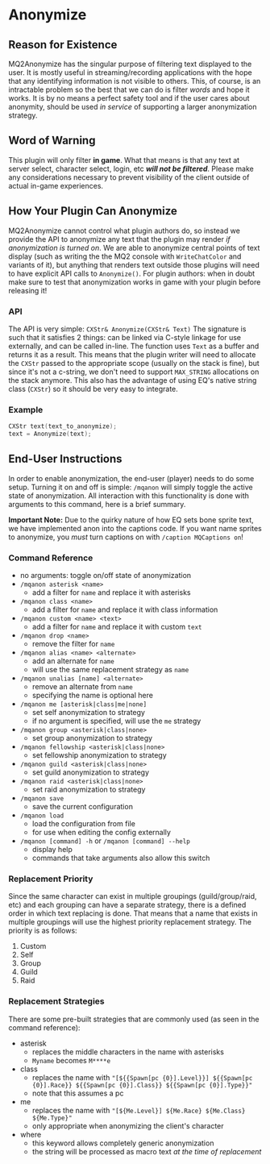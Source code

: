 # Anonymize

## Reason for Existence
MQ2Anonymize has the singular purpose of filtering text displayed to the user. It is mostly useful in streaming/recording applications with the hope that any identifying information is not visible to others. This, of course, is an intractable problem so the best that we can do is filter _words_ and hope it works. It is by no means a perfect safety tool and if the user cares about anonymity, should be used _in service_ of supporting a larger anonymization strategy.

## Word of Warning
This plugin will only filter **in game**. What that means is that any text at server select, character select, login, etc ***will not be filtered***. Please make any considerations necessary to prevent visibility of the client outside of actual in-game experiences.

## How Your Plugin Can Anonymize
MQ2Anonymize cannot control what plugin authors do, so instead we provide the API to anonymize any text that the plugin may render _if anonymization is turned on_. We are able to anonymize central points of text display (such as writing the the MQ2 console with `WriteChatColor` and variants of it), but anything that renders text outside those plugins will need to have explicit API calls to `Anonymize()`. For plugin authors: when in doubt make sure to test that anonymization works in game with your plugin before releasing it!

### API
The API is very simple: `CXStr& Anonymize(CXStr& Text)`
The signature is such that it satisfies 2 things: can be linked via C-style linkage for use externally, and can be called in-line. The function uses `Text` as a buffer and returns it as a result. This means that the plugin writer will need to allocate the `CXStr` passed to the appropriate scope (usually on the stack is fine), but since it's not a c-string, we don't need to support `MAX_STRING` allocations on the stack anymore. This also has the advantage of using EQ's native string class (`CXStr`) so it should be very easy to integrate.

### Example
```cpp
CXStr text(text_to_anonymize);
text = Anonymize(text);
```

## End-User Instructions
In order to enable anonymization, the end-user (player) needs to do some setup. Turning it on and off is simple: `/mqanon` will simply toggle the active state of anonymization. All interaction with this functionality is done with arguments to this command, here is a brief summary.

**Important Note:** Due to the quirky nature of how EQ sets bone sprite text, we have implemented anon into the captions code. If you want name sprites to anonymize, you _must_ turn captions on with `/caption MQCaptions on`!

### Command Reference
 - no arguments: toggle on/off state of anonymization
 - `/mqanon asterisk <name>`
   - add a filter for `name` and replace it with asterisks
 - `/mqanon class <name>`
   - add a filter for `name` and replace it with class information
 - `/mqanon custom <name> <text>`
   - add a filter for `name` and replace it with custom `text`
 - `/mqanon drop <name>`
   - remove the filter for `name`
 - `/mqanon alias <name> <alternate>`
   - add an alternate for `name`
   - will use the same replacement strategy as `name`
 - `/mqanon unalias [name] <alternate>`
   - remove an alternate from `name`
   - specifying the name is optional here
 - `/mqanon me [asterisk|class|me|none]`
   - set self anonymization to strategy
   - if no argument is specified, will use the `me` strategy
 - `/mqanon group <asterisk|class|none>`
   - set group anonymization to strategy
 - `/mqanon fellowship <asterisk|class|none>`
   - set fellowship anonymization to strategy
 - `/mqanon guild <asterisk|class|none>`
   - set guild anonymization to strategy
 - `/mqanon raid <asterisk|class|none>`
   - set raid anonymization to strategy
 - `/mqanon save`
   - save the current configuration
 - `/mqanon load`
   - load the configuration from file
   - for use when editing the config externally
 - `/mqanon [command] -h` or `/mqanon [command] --help`
   - display help
   - commands that take arguments also allow this switch

### Replacement Priority
Since the same character can exist in multiple groupings (guild/group/raid, etc) and each grouping can have a separate strategy, there is a defined order in which text replacing is done. That means that a name that exists in multiple groupings will use the highest priority replacement strategy. The priority is as follows:
1) Custom
2) Self
3) Group
4) Guild
5) Raid

### Replacement Strategies
There are some pre-built strategies that are commonly used (as seen in the command reference):
 - asterisk
   - replaces the middle characters in the name with asterisks
   - `Myname` becomes `M****e`
 - class
   - replaces the name with `"[${{Spawn[pc {0}].Level}}] ${{Spawn[pc {0}].Race}} ${{Spawn[pc {0}].Class}} ${{Spawn[pc {0}].Type}}"`
   - note that this assumes a pc
 - me
   - replaces the name with `"[${Me.Level}] ${Me.Race} ${Me.Class} ${Me.Type}"`
   - only appropriate when anonymizing the client's character
 - where
   - this keyword allows completely generic anonymization
   - the string will be processed as macro text _at the time of replacement_
